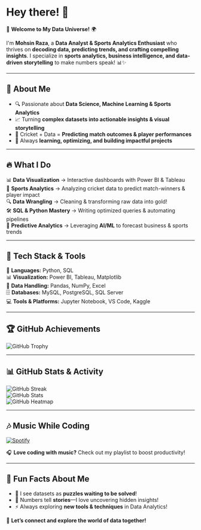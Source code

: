 # Hey there! 👋  
🚀 **Welcome to My Data Universe!** 🌍  

I'm **Mohsin Raza**, a **Data Analyst & Sports Analytics Enthusiast** who thrives on **decoding data, predicting trends, and crafting compelling insights**. I specialize in **sports analytics, business intelligence, and data-driven storytelling** to make numbers speak! 📊✨  

---

## 🌟 **About Me**
- 🔍 Passionate about **Data Science, Machine Learning & Sports Analytics**  
- 📈 Turning **complex datasets into actionable insights & visual storytelling**  
- 🏏 Cricket + Data = **Predicting match outcomes & player performances**  
- 🎯 Always **learning, optimizing, and building impactful projects**  

---

## 🔥 **What I Do**
📊 **Data Visualization** → Interactive dashboards with Power BI & Tableau  
🏏 **Sports Analytics** → Analyzing cricket data to predict match-winners & player impact  
🔍 **Data Wrangling** → Cleaning & transforming raw data into gold!  
🛠 **SQL & Python Mastery** → Writing optimized queries & automating pipelines  
🤖 **Predictive Analytics** → Leveraging **AI/ML** to forecast business & sports trends  

---

## 🚀 **Tech Stack & Tools**
📝 **Languages:** Python, SQL  
📊 **Visualization:** Power BI, Tableau, Matplotlib  
📂 **Data Handling:** Pandas, NumPy, Excel  
🗄️ **Databases:** MySQL, PostgreSQL, SQL Server  
💻 **Tools & Platforms:** Jupyter Notebook, VS Code, Kaggle  

---

## 🏆 **GitHub Achievements**
![GitHub Trophy](https://github-profile-trophy.vercel.app/?username=MohsinR11&theme=radical&no-frame=false&no-bg=false&margin-w=5)  

---

## 📊 **GitHub Stats & Activity**
![GitHub Streak](https://github-readme-streak-stats.herokuapp.com/?user=MohsinR11&theme=dark&hide_border=false)  
![GitHub Stats](https://github-readme-stats.vercel.app/api?username=MohsinR11&show_icons=true&theme=radical)  
![GitHub Heatmap](https://github-readme-activity-graph.vercel.app/graph?username=MohsinR11&theme=react-dark)  

---

## 🎶 **Music While Coding**
[![Spotify](https://novatorem.vercel.app/api/spotify)](https://open.spotify.com/)  

🎧 **Love coding with music?** Check out my playlist to boost productivity!  

---

## 🎯 **Fun Facts About Me**
- 🔎 I see datasets as **puzzles waiting to be solved**!  
- 📖 Numbers tell **stories**—I love uncovering hidden insights!  
- ⚡ Always exploring **new tools & techniques** in Data Analytics!  

🚀 **Let’s connect and explore the world of data together!**  
